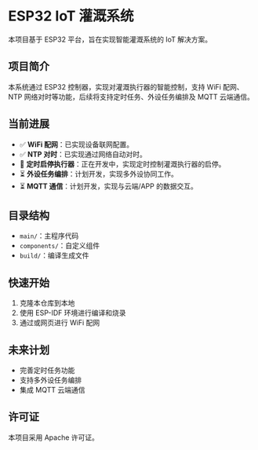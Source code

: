 # ESP32 IoT 灌溉系统

本项目基于 ESP32 平台，旨在实现智能灌溉系统的 IoT 解决方案。

## 项目简介

本系统通过 ESP32 控制器，实现对灌溉执行器的智能控制，支持 WiFi 配网、NTP 网络对时等功能，后续将支持定时任务、外设任务编排及 MQTT 云端通信。

## 当前进展

- ✅ **WiFi 配网**：已实现设备联网配置。
- ✅ **NTP 对时**：已实现通过网络自动对时。
- 🔨 **定时启停执行器**：正在开发中，实现定时控制灌溉执行器的启停。
- ⏳ **外设任务编排**：计划开发，实现多外设协同工作。
- ⏳ **MQTT 通信**：计划开发，实现与云端/APP 的数据交互。

## 目录结构

- `main/`：主程序代码
- `components/`：自定义组件
- `build/`：编译生成文件

## 快速开始

1. 克隆本仓库到本地
2. 使用 ESP-IDF 环境进行编译和烧录
3. 通过或网页进行 WiFi 配网

## 未来计划

- 完善定时任务功能
- 支持多外设任务编排
- 集成 MQTT 云端通信

## 许可证

本项目采用 Apache 许可证。
